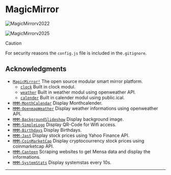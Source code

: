 # MagicMirror

![MagicMirrorv2022](https://github.com/user-attachments/assets/96684fb2-27c0-48b9-be2c-fbd08088ddd3)

![MagicMirrorv2025](https://github.com/user-attachments/assets/b788c02f-d998-40b8-a831-28e7cedf7ef9)


> [!CAUTION]
> For security reasons the `config.js` file is included in the`.gitignore`.

## Acknowledgments

- [`MagicMirror²`](https://github.com/MagicMirrorOrg/MagicMirror) The open source modular smart mirror platform.
  -  [`clock`](https://docs.magicmirror.builders/modules/clock.html) Built in clock modul.
  -  [`weather`](https://docs.magicmirror.builders/modules/weather.html) Built in weather modul using openweather API.
  -  [`calender`](https://docs.magicmirror.builders/modules/calendar.html) Built in calender modul using public.ical.
- [`MMM-MonthCalendar`](https://github.com/PalatinCoder/MMM-MonthCalendar) Display Monthcalender.
- [`MMM-OpenmapWeather`](https://github.com/sathyarajv/MMM-OpenmapWeather) Display weather informations using openweather API.
- [`MMM-BackgroundSlideshow`](https://github.com/darickc/MMM-BackgroundSlideshow) Display background image.
- [`MMM-SimpleLogo`](https://github.com/frdteknikelektro/MMM-SimpleLogo) Display QR-Code for Wifi access.
- [`MMM-Birthdays`](https://github.com/marcomerens/anniversarymodule) Display Birthdays.
- [`MMM-Jast`](https://github.com/jalibu/MMM-Jast) Display stock prices using Yahoo Finance API.
- [`MMM-CoinMarketCap`](https://github.com/glitch452/MMM-CoinMarketCap) Display cryptocourrency stock prices using coinmarketcap API.  
- [`MMM-Canteen`](https://github.com/KristjanESPERANTO/MMM-Canteen) Scraping websites to get Mensa data and display the informations.
- [`MMM-SystemStats`](https://github.com/BenRoe/MMM-SystemStats) Display systemstas every 10s.

---

